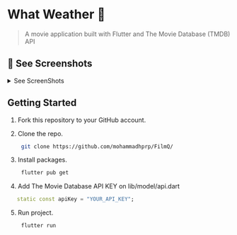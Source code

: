 # What Weather 🎥

> A movie application built with Flutter and The Movie Database (TMDB) API

## 🚀 See Screenshots

<details>
<summary>See ScreenShots</summary>
<img style="margin: 30px;" src="https://i.ibb.co/hM5ZRWJ/Screenshot1.png" alt="" width=300></img>
<img style="margin: 30px;" src="https://i.ibb.co/thL0zc6/Screenshot2.png" alt="" width=300></img>
</details>

## Getting Started
1.  Fork this repository to your GitHub account.

2. Clone the repo.
    ```sh
     git clone https://github.com/mohammadhprp/FilmQ/
    ```
3. Install packages.
    ```sh
     flutter pub get
    ```
4. Add The Movie Database API KEY on lib/model/api.dart
  ```dart
	 static const apiKey = "YOUR_API_KEY";
  ```

5. Run project.
    ```sh
     flutter run
    ```
